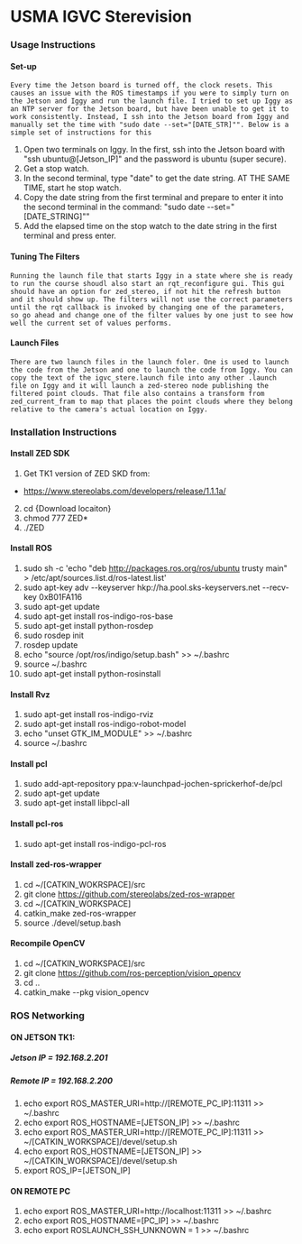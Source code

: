 # USMA IGVC Sterevision

### Usage Instructions
#### Set-up
    Every time the Jetson board is turned off, the clock resets. This causes an issue with the ROS timestamps if you were to simply turn on the Jetson and Iggy and run the launch file. I tried to set up Iggy as an NTP server for the Jetson board, but have been unable to get it to work consistently. Instead, I ssh into the Jetson board from Iggy and manually set the time with "sudo date --set="[DATE_STR]"". Below is a simple set of instructions for this
1. Open two terminals on Iggy. In the first, ssh into the Jetson board with "ssh ubuntu@[Jetson_IP]" and the password is ubuntu (super secure).
2. Get a stop watch.
3. In the second terminal, type "date" to get the date string. AT THE SAME TIME, start he stop watch.
4. Copy the date string from the first terminal and prepare to enter it into the second terminal in the command: "sudo date --set="[DATE_STRING]""
5. Add the elapsed time on the stop watch to the date string in the first terminal and press enter.

#### Tuning The Filters
    Running the launch file that starts Iggy in a state where she is ready to run the course shoudl also start an rqt_reconfigure gui. This gui should have an option for zed_stereo, if not hit the refresh button and it should show up. The filters will not use the correct parameters until the rqt callback is invoked by changing one of the parameters, so go ahead and change one of the filter values by one just to see how well the current set of values performs.
    
#### Launch Files
    There are two launch files in the launch foler. One is used to launch the code from the Jetson and one to launch the code from Iggy. You can copy the text of the igvc_stere.launch file into any other .launch file on Iggy and it will launch a zed-stereo node publishing the filtered point clouds. That file also contains a transform from zed_current_fram to map that places the point clouds where they belong relative to the camera's actual location on Iggy.

### Installation Instructions
#### Install ZED SDK
1. Get TK1 version of ZED SKD from:
  * https://www.stereolabs.com/developers/release/1.1.1a/
2. cd {Download locaiton}
3. chmod 777 ZED*
4. ./ZED

#### Install ROS
1. sudo sh -c 'echo "deb http://packages.ros.org/ros/ubuntu trusty main" > /etc/apt/sources.list.d/ros-latest.list'
2. sudo apt-key adv --keyserver hkp://ha.pool.sks-keyservers.net --recv-key 0xB01FA116
3. sudo apt-get update
4. sudo apt-get install ros-indigo-ros-base
5. sudo apt-get install python-rosdep
6. sudo rosdep init
7. rosdep update
8. echo "source /opt/ros/indigo/setup.bash" >> ~/.bashrc
9. source ~/.bashrc
10. sudo apt-get install python-rosinstall

#### Install Rvz
1. sudo apt-get install ros-indigo-rviz
2. sudo apt-get install ros-indigo-robot-model
3. echo "unset GTK_IM_MODULE" >> ~/.bashrc
4. source ~/.bashrc

#### Install pcl
1. sudo add-apt-repository ppa:v-launchpad-jochen-sprickerhof-de/pcl
2. sudo apt-get update
3. sudo apt-get install libpcl-all

#### Install pcl-ros
1. sudo apt-get install ros-indigo-pcl-ros

#### Install zed-ros-wrapper
1. cd ~/[CATKIN_WOKRSPACE]/src
2. git clone https://github.com/stereolabs/zed-ros-wrapper 
3. cd ~/[CATKIN_WORKSPACE]
4. catkin_make zed-ros-wrapper
5. source ./devel/setup.bash

#### Recompile OpenCV
1. cd ~/[CATKIN_WORKSPACE]/src
2. git clone https://github.com/ros-perception/vision_opencv
3. cd ..
4. catkin_make --pkg vision_opencv

### ROS Networking
#### ON JETSON TK1:	
##### Jetson IP = 192.168.2.201
##### Remote IP = 192.168.2.200
1. echo export ROS_MASTER_URI=http://[REMOTE_PC_IP]:11311 >> ~/.bashrc
2. echo export ROS_HOSTNAME=[JETSON_IP] >> ~/.bashrc
3. echo export ROS_MASTER_URI=http://[REMOTE_PC_IP]:11311 >> ~/[CATKIN_WORKSPACE]/devel/setup.sh
4. echo export ROS_HOSTNAME=[JETSON_IP] >> ~/[CATKIN_WORKSPACE]/devel/setup.sh
5. export ROS_IP=[JETSON_IP]

#### ON REMOTE PC
1. echo export ROS_MASTER_URI=http://localhost:11311 >> ~/.bashrc
2. echo export ROS_HOSTNAME=[PC_IP] >> ~/.bashrc
3. echo export ROSLAUNCH_SSH_UNKNOWN = 1 >> ~/.bashrc
